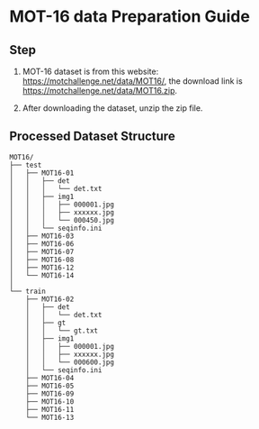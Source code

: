 # MOT-16 data Preparation Guide

## Step

1. MOT-16 dataset is from this website: https://motchallenge.net/data/MOT16/, the download link is https://motchallenge.net/data/MOT16.zip.

2. After downloading the dataset, unzip the zip file.


## Processed Dataset Structure

```
MOT16/
├── test
│   ├── MOT16-01
│   │   ├── det
│   │   │   └── det.txt
│   │   ├── img1
│   │   │   ├── 000001.jpg
│   │   │   ├── xxxxxx.jpg
│   │   │   └── 000450.jpg
│   │   └── seqinfo.ini
│   ├── MOT16-03
│   ├── MOT16-06
│   ├── MOT16-07
│   ├── MOT16-08
│   ├── MOT16-12
│   └── MOT16-14
│
└── train
    ├── MOT16-02
    │   ├── det
    │   │   └── det.txt
    │   ├── gt
    │   │   └── gt.txt
    │   ├── img1
    │   │   ├── 000001.jpg
    │   │   ├── xxxxxx.jpg
    │   │   └── 000600.jpg
    │   └── seqinfo.ini
    ├── MOT16-04
    ├── MOT16-05
    ├── MOT16-09
    ├── MOT16-10
    ├── MOT16-11
    └── MOT16-13
```
